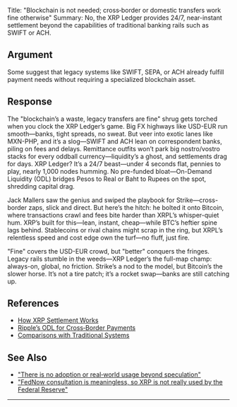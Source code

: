 Title: "Blockchain is not needed; cross‑border or domestic transfers work fine otherwise"
Summary: No, the XRP Ledger provides 24/7, near-instant settlement beyond the capabilities of traditional banking rails such as SWIFT or ACH.

## Argument  
Some suggest that legacy systems like SWIFT, SEPA, or ACH already fulfill payment needs without requiring a specialized blockchain asset.

## Response  
The "blockchain’s a waste, legacy transfers are fine" shrug gets torched when you clock the XRP Ledger’s game. Big FX highways like USD-EUR run smooth—banks, tight spreads, no sweat. But veer into exotic lanes like MXN-PHP, and it’s a slog—SWIFT and ACH lean on correspondent banks, piling on fees and delays. Remittance outfits won’t park big nostro/vostro stacks for every oddball currency—liquidity’s a ghost, and settlements drag for days. XRP Ledger? It’s a 24/7 beast—under 4 seconds flat, pennies to play, nearly 1,000 nodes humming. No pre-funded bloat—On-Demand Liquidity (ODL) bridges Pesos to Real or Baht to Rupees on the spot, shredding capital drag.

Jack Mallers saw the genius and swiped the playbook for Strike—cross-border zaps, slick and direct. But here’s the hitch: he bolted it onto Bitcoin, where transactions crawl and fees bite harder than XRPL’s whisper-quiet hum. XRP’s built for this—lean, instant, cheap—while BTC’s heftier spine lags behind. Stablecoins or rival chains might scrap in the ring, but XRPL’s relentless speed and cost edge own the turf—no fluff, just fire.

"Fine" covers the USD-EUR crowd, but "better" conquers the fringes. Legacy rails stumble in the weeds—XRP Ledger’s the full-map champ: always-on, global, no friction. Strike’s a nod to the model, but Bitcoin’s the slower horse. It’s not a tire patch; it’s a rocket swap—banks are still catching up.

## References
- [How XRP Settlement Works](https://xrpl.org/overview.html)
- [Ripple’s ODL for Cross‑Border Payments](https://ripple.com/ripplenet/on-demand-liquidity/)
- [Comparisons with Traditional Systems](https://ripple.com/insights/)

## See Also
- ["There is no adoption or real‑world usage beyond speculation"](there-is-no-adoption-or-real-world-usage-beyond-speculation.html)
- ["FedNow consultation is meaningless, so XRP is not really used by the Federal Reserve"](fednow-consultation-is-meaningless-so-xrp-is-not-really-used-by-the-federal-reserve.html)

---


